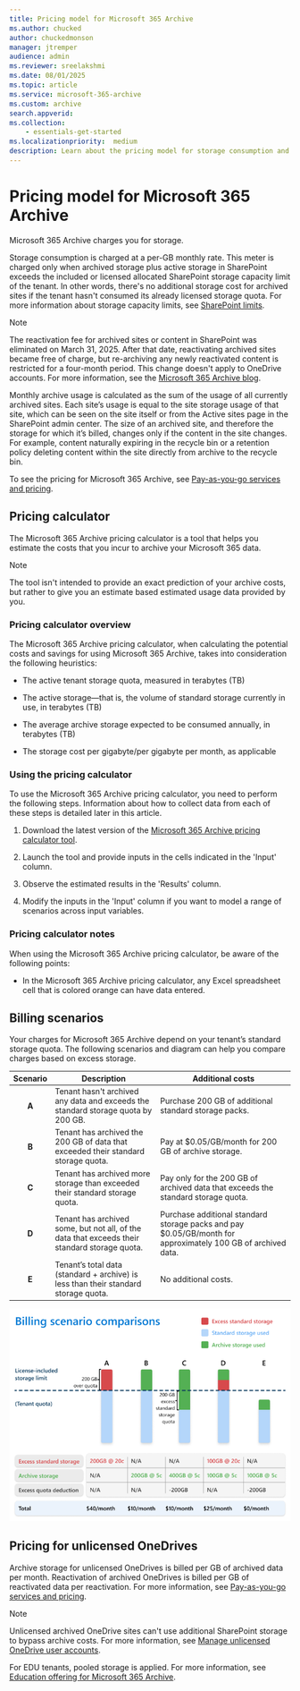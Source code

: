 ```yaml
---
title: Pricing model for Microsoft 365 Archive
ms.author: chucked
author: chuckedmonson
manager: jtremper
audience: admin
ms.reviewer: sreelakshmi
ms.date: 08/01/2025
ms.topic: article
ms.service: microsoft-365-archive
ms.custom: archive
search.appverid:
ms.collection:
    - essentials-get-started
ms.localizationpriority:  medium
description: Learn about the pricing model for storage consumption and site reactivation in Microsoft 365 Archive.
---
```


# Pricing model for Microsoft 365 Archive

Microsoft 365 Archive charges you for storage.

Storage consumption is charged at a per-GB monthly rate. This meter is charged only when archived storage plus active storage in SharePoint exceeds the included or licensed allocated SharePoint storage capacity limit of the tenant. In other words, there's no additional storage cost for archived sites if the tenant hasn't consumed its already licensed storage quota. For more information about storage capacity limits, see [SharePoint limits](/office365/servicedescriptions/sharepoint-online-service-description/sharepoint-online-limits).

> [!NOTE]
> The reactivation fee for archived sites or content in SharePoint was eliminated on March 31, 2025. After that date, reactivating archived sites became free of charge, but re-archiving any newly reactivated content is restricted for a four-month period. This change doesn't apply to OneDrive accounts. For more information, see the [Microsoft 365 Archive blog](https://techcommunity.microsoft.com/blog/microsoft_365_archive_blog/microsoft-365-archive-eliminates-reactivation-fees-by-march-31-2025/4383215).

Monthly archive usage is calculated as the sum of the usage of all currently archived sites. Each site’s usage is equal to the site storage usage of that site, which can be seen on the site itself or from the Active sites page in the SharePoint admin center. The size of an archived site, and therefore the storage for which it’s billed, changes only if the content in the site changes. For example, content naturally expiring in the recycle bin or a retention policy deleting content within the site directly from archive to the recycle bin.

To see the pricing for Microsoft 365 Archive, see [Pay-as-you-go services and pricing](/microsoft-365/documentprocessing/syntex-pay-as-you-go-services#storage-services).

## Pricing calculator

The Microsoft 365 Archive pricing calculator is a tool that helps you estimate the costs that you incur to archive your Microsoft 365 data.

> [!NOTE]
> The tool isn't intended to provide an exact prediction of your archive costs, but rather to give you an estimate based estimated usage data provided by you.

### Pricing calculator overview

The Microsoft 365 Archive pricing calculator, when calculating the potential costs and savings for using Microsoft 365 Archive, takes into consideration the following heuristics:

- The active tenant storage quota, measured in terabytes (TB)

- The active storage—that is, the volume of standard storage currently in use, in terabytes (TB)

- The average archive storage expected to be consumed annually, in terabytes (TB)

- The storage cost per gigabyte/per gigabyte per month, as applicable

### Using the pricing calculator

To use the Microsoft 365 Archive pricing calculator, you need to perform the following steps. Information about how to collect data from each of these steps is detailed later in this article.

<!---
Update needed:
 The pricing calculator still includes reactivation fees.
--->

1. Download the latest version of the [Microsoft 365 Archive pricing calculator tool](https://aka.ms/Microsoft365ArchiveCostCalculator).

2. Launch the tool and provide inputs in the cells indicated in the 'Input' column.

3. Observe the estimated results in the 'Results' column.

4. Modify the inputs in the 'Input' column if you want to model a range of scenarios across input variables.

### Pricing calculator notes

When using the Microsoft 365 Archive pricing calculator, be aware of the following points:

- In the Microsoft 365 Archive pricing calculator, any Excel spreadsheet cell that is colored orange can have data entered.

## Billing scenarios

Your charges for Microsoft 365 Archive depend on your tenant’s standard storage quota. The following scenarios and diagram can help you compare charges based on excess storage.

|Scenario  |Description  |Additional costs  |
|:---------:|---------|---------|
|**A**     |Tenant hasn't archived any data and exceeds the standard storage quota by 200 GB.         |Purchase 200 GB of additional standard storage packs.         |
|**B**     |Tenant has archived the 200 GB of data that exceeded their standard storage quota.         |Pay at $0.05/GB/month for 200 GB of archive storage.         |
|**C**     |Tenant has archived more storage than exceeded their standard storage quota.         |Pay only for the 200 GB of archived data that exceeds the standard storage quota.         |
|**D**     |Tenant has archived some, but not all, of the data that exceeds their standard storage quota.         |Purchase additional standard storage packs and pay $0.05/GB/month for approximately 100 GB of archived data.         |
|**E**     |Tenant’s total data (standard + archive) is less than their standard storage quota.         |No additional costs.         |

![Diagram showing comparisons for five archive billing scenarios.](../media/m365-archive/archive-billing-scenarios-diagram2.png)

## Pricing for unlicensed OneDrives

 Archive storage for unlicensed OneDrives is billed per GB of archived data per month. Reactivation of archived OneDrives is billed per GB of reactivated data per reactivation. For more information, see [Pay-as-you-go services and pricing](/microsoft-365/documentprocessing/syntex-pay-as-you-go-services#storage-services).

 > [!NOTE]
> Unlicensed archived OneDrive sites can't use additional SharePoint storage to bypass archive costs. For more information, see [Manage unlicensed OneDrive user accounts](/SharePoint/unlicensed-onedrive-accounts#frequently-asked-questions).

 For EDU tenants, pooled storage is applied. For more information, see [Education offering for Microsoft 365 Archive](./archive-education-offering.md).

